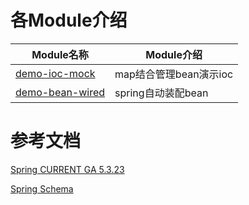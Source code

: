 # 各Module介绍

|         Module名称              |      Module介绍       |
| ----                   |                 ----          |
| [demo-ioc-mock](./demo-ioc-mock) | map结合管理bean演示ioc |
| [demo-bean-wired](./demo-bean-wired) | spring自动装配bean |


# 参考文档

[Spring CURRENT GA 5.3.23](https://docs.spring.io/spring-framework/docs/current/reference/html/)

[Spring Schema](https://docs.spring.io/spring-framework/docs/current/reference/html/core.html#appendix)